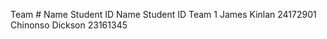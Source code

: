 Team #			Name					Student ID			Name							Student ID
Team 1			James Kinlan	24172901				Chinonso Dickson	23161345
